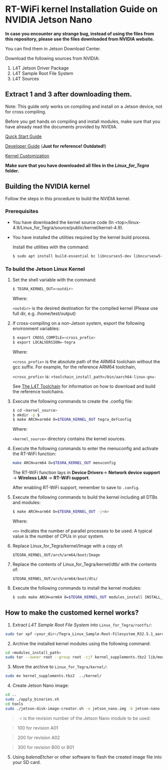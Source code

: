 # RT-WiFi kernel Installation Guide on NVIDIA Jetson Nano

**In case you encounter any strange bug, instead of using the files from this repository, please use the files downloaded from NVIDIA website.** 

You can find them in Jetson Download Center.

Download the following sources from NVIDIA:
1. L4T Jetson Driver Package
2. L4T Sample Root File System
3. L4T Sources

Extract 1 and 3 after downloading them.
---
Note: This guide only works on compiling and install on a Jetson device, not for cross compiling.

Before you get hands on compiling and install modules, make sure that you have already read the documents provided by NVIDIA.



[Quick Start Guide](https://docs.nvidia.com/jetson/archives/l4t-archived/l4t-3231/index.html#page/Tegra%20Linux%20Driver%20Package%20Development%20Guide/quick_start.html)

[Developer Guide](mercury.pr.erau.edu/~siewerts/cs415/documents/Jetson/Tegra_Linux_Driver_Package_Developers_Guide.pdf) (**Just for reference! Outdated!**)

[Kernel Customization](https://docs.nvidia.com/jetson/l4t/index.html#page/Tegra%20Linux%20Driver%20Package%20Development%20Guide/kernel_custom.html#)

**Make sure that you have downloaded all files in the *Linux_for_Tegra* folder.**

## Building the NVIDIA kernel

Follow the steps in this procedure to build the NVIDIA kernel.

### Prerequisites

* You have downloaded the kernel source code (In &lt;top&gt;/linux-4.9/Linux_for_Tegra/source/public/kernel/kernel-4.9).

* You have installed the utilities required by the kernel build process.

  Install the utilities with the command:

  ```bash
  $ sudo apt install build-essential bc libncurses5-dev libncursesw5-dev libssl-dev
  ```

### To build the Jetson Linux Kernel

1. Set the shell variable with the command:

   ```bash
   $ TEGRA_KERNEL_OUT=<outdir>
   ```

   Where:

   `<outdir>` is the desired destination for the compiled kernel (Please use full dir, e.g. /home/test/output)

2. If cross-compiling on a non-Jetson system, export the following environment variables:
   ```bash
   $ export CROSS_COMPILE=<cross_prefix>
   $ export LOCALVERSION=-tegra
   ```
   
   Where:

   `<cross_prefix>` is the absolute path of the ARM64 toolchain without the gcc suffix. For example, for the reference ARM64 toolchain, 

   `<cross_prefix>` is:
   `<toolchain_install_path>/bin/aarch64-linux-gnu-`

   See [The L4T Toolchain](https://docs.nvidia.com/jetson/l4t/Tegra%20Linux%20Driver%20Package%20Development%20Guide/xavier_toolchain.html#) for information on how to download and build the reference toolchains.

3. Execute the following commands to create the .config file:

   ```bash
   $ cd <kernel_source>
   $ mkdir -p $
   $ make ARCH=arm64 O=$TEGRA_KERNEL_OUT tegra_defconfig
   ```

   Where:

   `<kernel_source>` directory contains the kernel sources.

4. Execute the following commands to enter the menuconfig and activate the RT-WiFi function:

   ```bash
   make ARCH=arm64 O=$TEGRA_KERNEL_OUT menuconfig
   ```

   The RT-WiFi function lays in **Device Drivers**-> **Network device support** -> **Wireless LAN** -> **RT-WiFi support**.

   After enabling RT-WiFi support, remember to save to `.config`.

5. Execute the following commands to build the kernel including all DTBs and modules:

   ```bash
   $ make ARCH=arm64 O=$TEGRA_KERNEL_OUT -j<n>
   ```

   Where:

   `<n>` indicates the number of parallel processes to be used. A typical value is the number of CPUs in your system.

6. Replace Linux_for_Tegra/kernel/Image with a copy of:

   `$TEGRA_KERNEL_OUT/arch/arm64/boot/Image`

7. Replace the contents of Linux_for_Tegra/kernel/dtb/ with the contents of:

   `$TEGRA_KERNEL_OUT/arch/arm64/boot/dts/`

8. Execute the following commands to install the kernel modules:

   ```bash
   $ sudo make ARCH=arm64 O=$TEGRA_KERNEL_OUT modules_install INSTALL_MOD_PATH=<top>/Linux_for_Tegra/rootfs/
   ```

## How to make the customed kernel works?
1. Extract *L4T Sample Root File System* into `Linux_for_Tegra/rootfs/`:

```bash
sudo tar xpf <your_dir>/Tegra_Linux_Sample-Root-Filesystem_R32.5.1_aarch64.tbz2 
```

2. Archive the installed kernel modules using the following command:

```bash
cd <modules_install_path>
sudo tar --owner root --group root -cjf kernel_supplements.tbz2 lib/modules
```

3. Move the archive to `Linux_for_Tegra/kernel/`:

```bash
sudo mv kernel_supplements.tbz2  ../kernel/
```

4. Create Jetson Nano image:

```bash
cd ..
sudo ./apply_binaries.sh
cd tools
sudo ./jetson-disk-image-creator.sh -o jetson_nano.img -b jetson-nano -r 300
```

   > `-r` is the revision number of the Jetson Nano module to be used:

   > 100 for revision A01

   > 200 for revision A02

   > 300 for revision B00 or B01

5. Using *balenaEtcher* or other software to flash the created image file into your SD card.


 